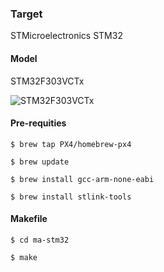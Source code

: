 ### Target
STMicroelectronics STM32
#### Model
STM32F303VCTx

![STM32F303VCTx](https://www.waveshare.com/img/devkit/STM32F3DISCOVERY/STM32F3DISCOVERY-5.jpg)

#### Pre-requities
`
$ brew tap PX4/homebrew-px4
`

`
$ brew update
`

`
$ brew install gcc-arm-none-eabi
`

`
$ brew install stlink-tools
`

#### Makefile

`
$ cd ma-stm32
`

`
$ make
`
